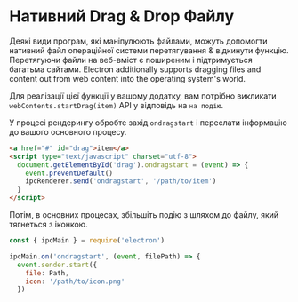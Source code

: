 # Нативний Drag & Drop Файлу

Деякі види програм, які маніпулюють файлами, можуть допомогти нативний файл операційної системи перетягування & відкинути функцію. Перетягуючи файли на веб-вміст є поширеним і підтримується багатьма сайтами. Electron additionally supports dragging files and content out from web content into the operating system's world.

Для реалізації цієї функції у вашому додатку, вам потрібно викликати `webContents.startDrag(item)` API у відповідь на `на подію`.

У процесі рендерингу обробте захід `ondragstart` і переслати інформацію до вашого основного процесу.

```html
<a href="#" id="drag">item</a>
<script type="text/javascript" charset="utf-8">
  document.getElementById('drag').ondragstart = (event) => {
    event.preventDefault()
    ipcRenderer.send('ondragstart', '/path/to/item')
  }
</script>
```

Потім, в основних процесах, збільшіть подію з шляхом до файлу, який тягнеться з іконкою.

```javascript
const { ipcMain } = require('electron')

ipcMain.on('ondragstart', (event, filePath) => {
  event.sender.start({
    file: Path,
    icon: '/path/to/icon.png'
  })

```
